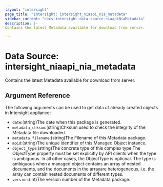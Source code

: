 ```yaml
---
layout: "intersight"
page_title: "Intersight: intersight_niaapi_nia_metadata"
sidebar_current: "docs-intersight-data-source-niaapiNiaMetadata"
description: |-
Contains the latest Metadata available for download from server.

---
```


# Data Source: intersight_niaapi_nia_metadata
Contains the latest Metadata available for download from server.

## Argument Reference
The following arguments can be used to get data of already created objects in Intersight appliance:
* `date`:(string)The date when this package is generated.
* `metadata_chksum`:(string)Chksum used to check the integrity of the Metadata file downloaded.
* `metadata_filename`:(string)The Filename of this Metadata package.
* `moid`:(string)The unique identifier of this Managed Object instance.
* `object_type`:(string)The concrete type of this complex type.The ObjectType property must be set explicitly by API clients when the type is ambiguous. In all other cases, the ObjectType is optional. The type is ambiguous when a managed object contains an array of nested documents, and the documents in the arrayare heterogeneous, i.e. the array can contain nested documents of different types.
* `version`:(int)The version number of the Metadata package.
